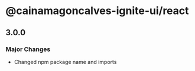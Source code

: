 # @cainamagoncalves-ignite-ui/react

## 3.0.0

### Major Changes

- Changed npm package name and imports
